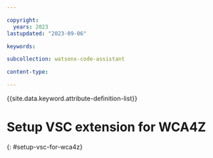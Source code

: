 ```yaml
---

copyright:
  years: 2023
lastupdated: "2023-09-06"

keywords:

subcollection: watsonx-code-assistant

content-type:

---
```


{{site.data.keyword.attribute-definition-list}}

# Setup VSC extension for WCA4Z
{: #setup-vsc-for-wca4z}
